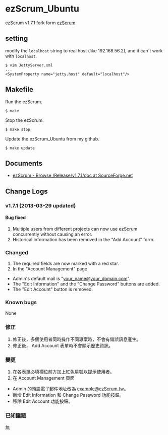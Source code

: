 # ezScrum_Ubuntu

ezScrum v1.7.1 fork form [ezScrum](http://sourceforge.net/projects/ezscrum/files/Release/v1.7.1/).


## setting

modify the ``localhost`` string to real host (like 192.168.56.2), and it can\`t work with ``localhost``.

    $ vim JettyServer.xml
    ...
    <SystemProperty name="jetty.host" default="localhost"/>

## Makefile

Run the ezScrum.

	$ make

Stop the ezScrum.

	$ make stop

Update the ezScrum_Ubuntu from my github.

    $ make update

## Documents

- [ezScrum - Browse /Release/v1.7.1/doc at SourceForge.net](http://sourceforge.net/projects/ezscrum/files/Release/v1.7.1/doc/)

## Change Logs

### v1.7.1 (2013-03-29 updated)

#### Bug fixed

1. Multiple users from different projects can now use ezScrum concurrently without causing an error. 
2. Historical information has been removed in the "Add Account" form.

### Changed

1. The required fields are now marked with a red star.
2. In the "Account Management" page

 - Admin's default mail is "your_name@your_domain.com".
 - The "Edit Information" and the "Change Password" buttons are added.
 - The "Edit Account" button is removed.
 
### Known bugs

None

### 修正

1. 修正後，多個使用者同時操作不同專案時，不會有錯誤訊息產生。
2. 修正後， Add Account 表單時不會顯示歷史資訊。 

### 變更

1. 在各表單必填欄位前方加上紅色星號以提示使用者。
2. 在 Account Management 頁面

 - Admin 的預設電子郵件地址改為 example@ezScrum.tw。
 - 新增 Edit Information 和 Change Password 功能按鈕。
 - 移除 Edit Account 功能按鈕。
 
### 已知議題
 
無


